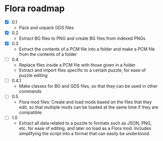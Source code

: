 # Flora roadmap
- [x] 0.1
    - Pack and unpack GDS files
- [x] 0.2
    - Extract BG files to PNG and create BG files from indexed PNGs
- [x] 0.3
    - Extract the contents of a PCM file into a folder and make a PCM file from the contents of a folder
- [ ] 0.4
    - Replace files inside a PCM file with those given in a folder
    - Extract and import files specific to a certain puzzle, for ease of puzzle editing
- [ ] 0.4.1
    - Make classes for BG and GDS files, so that they can be used in other commands
- [ ] 0.5
    - Flora mod files: Create and load mods based on the files that they edit, so that multiple mods can be loaded at the same time if they are compatible.
- [ ] 1.0
    - Extract all data related to a puzzle to formats such as JSON, PNG, etc. for ease of editing, and later on load as a Flora mod. Includes simplifying the script into a format that can easily be understood.